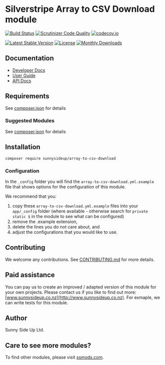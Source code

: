 # Silverstripe Array to CSV Download module
[![Build Status](https://travis-ci.org/sunnysideup/silverstripe-array-to-csv-download.svg?branch=master)](https://travis-ci.org/sunnysideup/silverstripe-array-to-csv-download)
[![Scrutinizer Code Quality](https://scrutinizer-ci.com/g/sunnysideup/silverstripe-array-to-csv-download/badges/quality-score.png?b=master)](https://scrutinizer-ci.com/g/sunnysideup/silverstripe-array-to-csv-download/?branch=master)
[![codecov.io](https://codecov.io/github/sunnysideup/silverstripe-array-to-csv-download/coverage.svg?branch=master)](https://codecov.io/github/sunnysideup/silverstripe-array-to-csv-download?branch=master)

[![Latest Stable Version](https://poser.pugx.org/sunnysideup/array-to-csv-download/version)](https://packagist.org/packages/sunnysideup/array-to-csv-download)
[![License](https://poser.pugx.org/sunnysideup/array-to-csv-download/license)](https://packagist.org/packages/sunnysideup/array-to-csv-download)
[![Monthly Downloads](https://poser.pugx.org/sunnysideup/array-to-csv-download/d/monthly)](https://packagist.org/packages/sunnysideup/array-to-csv-download)


## Documentation



 * [Developer Docs](docs/en/INDEX.md)
 * [User Guide](docs/en/userguide.md)
 * [API Docs](http://docs.ssmods.com/sunnysideup/array-to-csv-download/classes.xhtml)


## Requirements



See [composer.json](composer.json) for details


### Suggested Modules



See [composer.json](composer.json) for details


## Installation


```
composer require sunnysideup/array-to-csv-download
```

### Configuration



In the `_config` folder you will find the `array-to-csv-download.yml.example`
file that shows options for the configuration of this module.

We recommend that you:

  1. copy these `array-to-csv-download.yml.example` files into your
`app/_config` folder (where available - otherwise search for `private static $` in the module to see what can be configured)
  2. remove the .example extension,
  3. delete the lines you do not care about, and
  4. adjust the configurations that you would like to use.


## Contributing



We welcome any contributions. See [CONTRIBUTING.md](CONTRIBUTING.md) for more details.

## Paid assistance



You can pay us to create an improved / adapted version of this module for your own projects.  Please contact us if you like to find out more: [www.sunnysideup.co.nz](http://www.sunnysideup.co.nz).  For exmaple, we can write tests for this module.  

## Author



Sunny Side Up Ltd.


## Care to see more modules?

To find other modules, please visit [ssmods.com](http://ssmods.com/).
